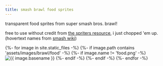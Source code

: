 ```yaml
---
title: smash brawl food sprites
---
```


transparent food sprites from super smash bros. brawl!

free to use without credit from [the spriters resource](https://www.spriters-resource.com/wii/ssbb/sheet/29509/), i just chopped 'em up. (hovertext names from [smash wiki](https://www.ssbwiki.com/Food))

<div class="centered imagegrow">
    {%- for image in site.static_files -%}
      {%- if image.path contains 'assets/images/brawl/food' -%}
        {%- if image.name != 'food.png' -%}
          <img src="{{ image.path }}" alt="{{ image.basename }}" title="{{ image.basename }}">
        {%- endif -%}
      {%- endif -%}
    {%- endfor -%}
</div>

